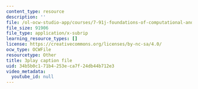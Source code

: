 ```yaml
---
content_type: resource
description: ''
file: /ol-ocw-studio-app/courses/7-91j-foundations-of-computational-and-systems-biology-spring-2014/34b5b0c171b4253eca7f24db44b712e3_ZYW2AeDE6wU.srt
file_size: 91906
file_type: application/x-subrip
learning_resource_types: []
license: https://creativecommons.org/licenses/by-nc-sa/4.0/
ocw_type: OCWFile
resourcetype: Other
title: 3play caption file
uid: 34b5b0c1-71b4-253e-ca7f-24db44b712e3
video_metadata:
  youtube_id: null
---
```


